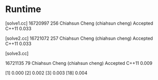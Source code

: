 # Runtime

[solve1.cc]
16720997    256 Chiahsun Cheng (chiahsun cheng)   Accepted  C++11   0.033

[solve2.cc]
16721072    257 Chiahsun Cheng (chiahsun cheng)   Accepted  C++11   0.033

[solve3.cc]

16721135    79  Chiahsun Cheng (chiahsun cheng)   Accepted  C++11   0.009

[1] 0.000
[2] 0.002
[3] 0.003
[18] 0.004
